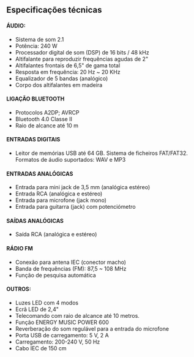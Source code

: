 ## Especificações técnicas

#### ÁUDIO:
- Sistema de som 2.1
- Potência: 240 W 
- Processador digital de som (DSP) de 16 bits / 48 kHz
- Altifalante para reproduzir frequências agudas de 2"
- Altifalantes frontais de 6,5" de gama total
- Resposta em frequência: 20 Hz ~ 20 KHz
- Equalizador de 5 bandas (analógico)
- Corpo dos altifalantes em madeira

#### LIGAÇÃO BLUETOOTH
- Protocolos A2DP; AVRCP
- Bluetooth 4.0 Classe II 
- Raio de alcance até 10 m

#### ENTRADAS DIGITAIS
- Leitor de memórias USB até 64 GB. Sistema de ficheiros FAT/FAT32. Formatos de áudio suportados: WAV e MP3

#### ENTRADAS ANALÓGICAS
- Entrada para mini jack de 3,5 mm (analógica estéreo)
- Entrada RCA (analógica e estéreo) 
- Entrada para microfone (jack mono) 
- Entrada para guitarra (jack) com potenciómetro

#### SAÍDAS ANALÓGICAS
- Saída RCA (analógica e estéreo)

#### RÁDIO FM
- Conexão para antena IEC (conector macho)
- Banda de frequências (FM): 87,5 ~ 108 MHz
- Função de pesquisa automática

#### OUTROS:
- Luzes LED com 4 modos
- Ecrã LED de 2,4"
- Telecomando com raio de alcance até 10 metros.
- Função ENERGY MUSIC POWER 600
- Reverberação do som regulável para a entrada do microfone 
- Porta USB de carregamento: 5 V, 2 A
- Carregamento: 200-240 V, 50 Hz
- Cabo IEC de 150 cm
